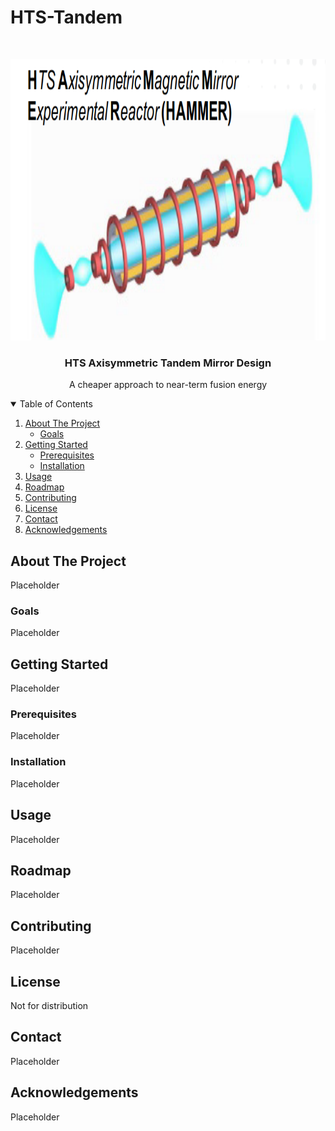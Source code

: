 # HTS-Tandem


<!-- PROJECT LOGO -->
<br />
<p align="center">
  <a href="https://github.com/ajcav/">
    <img src="images/HAMMER.png" alt="Logo" width="800" height="450">
  </a>

  <h3 align="center">HTS Axisymmetric Tandem Mirror Design</h3>

  <p align="center">
    A cheaper approach to near-term fusion energy
  </p>
</p>



<!-- TABLE OF CONTENTS -->
<details open="open">
  <summary>Table of Contents</summary>
  <ol>
    <li>
      <a href="#about-the-project">About The Project</a>
      <ul>
        <li><a href="#goals">Goals</a></li>
      </ul>
    </li>
    <li>
      <a href="#getting-started">Getting Started</a>
      <ul>
        <li><a href="#prerequisites">Prerequisites</a></li>
        <li><a href="#installation">Installation</a></li>
      </ul>
    </li>
    <li><a href="#usage">Usage</a></li>
    <li><a href="#roadmap">Roadmap</a></li>
    <li><a href="#contributing">Contributing</a></li>
    <li><a href="#license">License</a></li>
    <li><a href="#contact">Contact</a></li>
    <li><a href="#acknowledgements">Acknowledgements</a></li>
  </ol>
</details>



<!-- ABOUT THE PROJECT -->
## About The Project

Placeholder

### Goals

Placeholder

<!-- GETTING STARTED -->
## Getting Started

Placeholder

### Prerequisites

Placeholder

### Installation

Placeholder


<!-- EXAMPLES -->
## Usage

Placeholder

<!-- ROADMAP -->
## Roadmap

Placeholder


<!-- CONTRIBUTING -->
## Contributing

Placeholder


<!-- LICENSE -->
## License

Not for distribution


<!-- CONTACT -->
## Contact

Placeholder


<!-- ACKNOWLEDGEMENTS -->
## Acknowledgements
Placeholder





